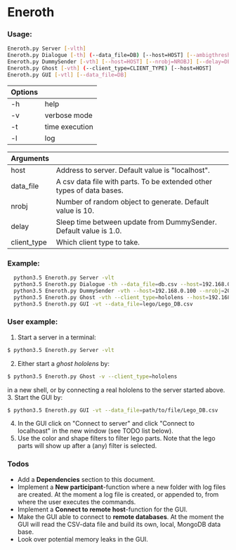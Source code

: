 # Eneroth  
### Usage:
```sh
Eneroth.py Server [-vlth]
Eneroth.py Dialogue [-th] (--data_file=DB) [--host=HOST] [--ambigthresh=AMBIGTHRESH]
Eneroth.py DummySender [-vth] [--host=HOST] [--nrobj=NROBJ] [--delay=DELAY]
Eneroth.py Ghost [-vth] (--client_type=CLIENT_TYPE) [--host=HOST] 
Eneroth.py GUI [-vtl] [--data_file=DB]
```

| Options  |   |
| ------ | ------ |
| -h | help |
| -v | verbose mode |
| -t | time execution |
| -l | log |

|  Arguments |   |
| ------ | ------ |
| host |  Address to server. Default value is "localhost". |
| data_file | A csv data file with parts. To be extended other types of data bases. |
| nrobj | Number of random object to generate. Default value is 10. |
| delay | Sleep time between update from DummySender. Default value is 1.0. |
| client_type | Which client type to take. |

### Example:
```sh
  python3.5 Eneroth.py Server -vlt
  python3.5 Eneroth.py Dialogue -th --data_file=db.csv --host=192.168.0.100 --ambigthresh=0.5
  python3.5 Eneroth.py DummySender -vth --host=192.168.0.100 --nrobj=20 --delay=2.0
  python3.5 Eneroth.py Ghost -vth --client_type=hololens --host=192.168.0.100
  python3.5 Eneroth.py GUI -vt --data_file=lego/Lego_DB.csv
 ```
 
 ### User example:
 1. Start a server in a terminal:
 ```sh
$ python3.5 Eneroth.py Server -vlt
```
2. Either start a *ghost hololens* by:
 ```sh
$ python3.5 Eneroth.py Ghost -v --client_type=hololens
```
in a new shell, or by connecting a real hololens to the server started above.
3. Start the GUI by:
 ```sh
$ python3.5 Eneroth.py GUI -vt --data_file=path/to/file/Lego_DB.csv
```
4. In the GUI click on "Connect to server" and click "Connect to localhoast" in the new window (see TODO list below).
5. Use the color and shape filters to filter lego parts. Note that the lego parts will show up after a (any) filter is selected.

### Todos
 - Add a **Dependencies** section to this document.
 - Implement a **New participant**-function where a new folder with log files are created. At the moment a log file is created, or appended to, from where the user executes the commands.
 - Implement a **Connect to remote host**-function for the GUI.
 - Make the GUI able to connect to **remote databases**. At the moment the GUI will read the CSV-data file and build its own, local, MongoDB data base.
 - Look over potential memory leaks in the GUI.









